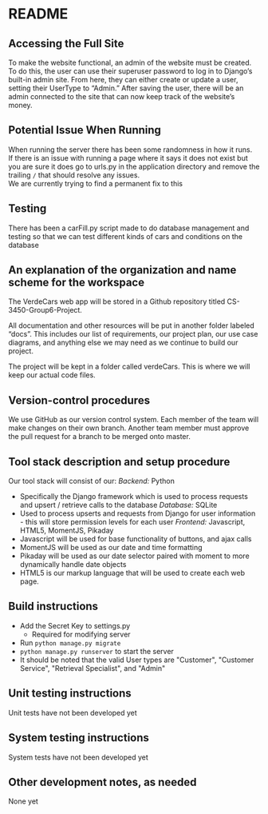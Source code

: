 # README

## Accessing the Full Site
To make the website functional, an admin of the website must be created. To do this, the user can use their superuser password to log in to Django’s built-in admin site. From here, they can either create or update a user, setting their UserType to “Admin.” After saving the user, there will be an admin connected to the site that can now keep track of the website’s money.


## Potential Issue When Running
When running the server there has been some randomness in how it runs.   
If there is an issue with running a page where it says it does not exist but you are sure it does go to urls.py in the application directory and remove the trailing `/` that should resolve any issues.  
We are currently trying to find a permanent fix to this 

## Testing 
There has been a carFill.py script made to do database management and testing so that we can test different kinds of cars and conditions on the database

## An explanation of the organization and name scheme for the workspace 
The VerdeCars web app will be stored in a Github repository titled CS-3450-Group6-Project.  

All documentation and other resources will be put in another folder labeled “docs”. This includes our list of requirements, our project plan, our use case diagrams, and anything else we may need as we continue to build our project.  

The project will be kept in a folder called verdeCars. This is where we will keep our actual code files.  

## Version-control procedures
We use GitHub as our version control system. Each member of the team will make changes on their own branch. Another team member must approve the pull request for a branch to be merged onto master.  


## Tool stack description and setup procedure
Our tool stack will consist of our:
*Backend:* Python
* Specifically the Django framework which is used to process requests and upsert / retrieve calls to the database
*Database:* SQLite
* Used to process upserts and requests from Django for user information - this will store permission levels for each user
*Frontend:* Javascript, HTML5, MomentJS, Pikaday
* Javascript will be used for base functionality of buttons, and ajax calls
* MomentJS will be used as our date and time formatting 
* Pikaday will be used as our date selector paired with moment to more dynamically handle date objects  
* HTML5 is our markup language that will be used to create each web page.


## Build instructions

* Add the Secret Key to settings.py
    * Required for modifying server
* Run `python manage.py migrate`
* `python manage.py runserver` to start the server
* It should be noted that the valid User types are "Customer", "Customer Service", "Retrieval Specialist", and "Admin"



## Unit testing instructions
Unit tests have not been developed yet


## System testing instructions
System tests have not been developed yet


## Other development notes, as needed
None yet

